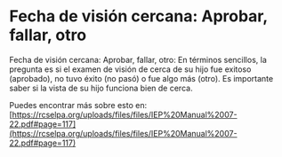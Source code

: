 # Fecha de visión cercana: Aprobar, fallar, otro
Fecha de visión cercana: Aprobar, fallar, otro: En términos sencillos, la pregunta es si el examen de visión de cerca de su hijo fue exitoso (aprobado), no tuvo éxito (no pasó) o fue algo más (otro). Es importante saber si la vista de su hijo funciona bien de cerca.

Puedes encontrar más sobre esto en: [https://rcselpa.org/uploads/files/files/IEP%20Manual%2007-22.pdf#page=117](https://rcselpa.org/uploads/files/files/IEP%20Manual%2007-22.pdf#page=117)
